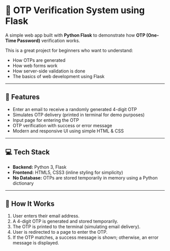 # 🔐 OTP Verification System using Flask

A simple web app built with **Python Flask** to demonstrate how **OTP (One-Time Password)** verification works.

This is a great project for beginners who want to understand:
- How OTPs are generated
- How web forms work
- How server-side validation is done
- The basics of web development using Flask


---

## 🌟 Features

- Enter an email to receive a randomly generated 4-digit OTP
- Simulates OTP delivery (printed in terminal for demo purposes)
- Input page for entering the OTP
- OTP verification with success or error message
- Modern and responsive UI using simple HTML & CSS

---

## 💻 Tech Stack

- **Backend:** Python 3, Flask  
- **Frontend:** HTML5, CSS3 (inline styling for simplicity)  
- **No Database:** OTPs are stored temporarily in memory using a Python dictionary

---


## 🧠 How It Works

1. User enters their email address.
2. A 4-digit OTP is generated and stored temporarily.
3. The OTP is printed to the terminal (simulating email delivery).
4. User is redirected to a page to enter the OTP.
5. If the OTP matches, a success message is shown; otherwise, an error message is displayed.



